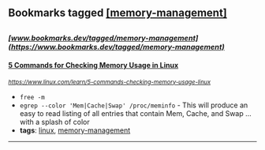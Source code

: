 ## Bookmarks tagged [[memory-management]](https://www.bookmarks.dev?q=[memory-management])

_<sup><sup>[www.bookmarks.dev/tagged/memory-management](https://www.bookmarks.dev/tagged/memory-management)</sup></sup>_
---
#### [5 Commands for Checking Memory Usage in Linux](https://www.linux.com/learn/5-commands-checking-memory-usage-linux)
_<sup>https://www.linux.com/learn/5-commands-checking-memory-usage-linux</sup>_

* `free -m`
* `egrep --color 'Mem|Cache|Swap' /proc/meminfo` - This will produce an easy to read listing of all entries that contain Mem, Cache, and Swap ... with a splash of color
* **tags**: [linux](../tagged/linux.md), [memory-management](../tagged/memory-management.md)
---
